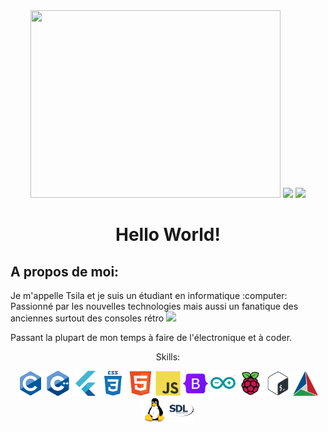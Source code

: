 <div>
  <div align="center" id="header">
    <img src="https://media.giphy.com/media/mFDWuDppjQJjite6FS/giphy.gif" height="300" width="400" />
    <img src="https://media.giphy.com/media/l4Ki0CcXbciFPoC2s/giphy.gif" height="300"/>
    <img src="https://media.giphy.com/media/3o7WTB4o4D0O9IQVQ4/giphy.gif" height="300"/>
    <h1>Hello World!</h1>
  </div>
  <div>
    <h2>A propos de moi:</h2>
    <p>Je m'appelle Tsila et je suis un étudiant en informatique :computer: Passionné par les nouvelles technologies mais aussi un fanatique des anciennes surtout des consoles rétro <img src="https://media.giphy.com/media/X0YaOnH9knblm/giphy.gif"  width="20" /></p>
    <p>Passant la plupart de mon temps à faire de l'électronique et à coder.</p>
  </div>
  <div align="center">
    <p>Skills:</p>
    <img src="https://github.com/devicons/devicon/blob/master/icons/c/c-original.svg" titile="c" width="40" heigth="40"/>
    <img src="https://github.com/devicons/devicon/blob/master/icons/cplusplus/cplusplus-original.svg" titile="cplusplus" width="40" heigth="40"/>
    <img src="https://github.com/devicons/devicon/blob/master/icons/flutter/flutter-original.svg" title="Flutter" alt="Flutter" width="40" height="40"/>
    <img src="https://github.com/devicons/devicon/blob/master/icons/css3/css3-plain-wordmark.svg"  title="CSS3" alt="CSS" width="40" height="40"/>
    <img src="https://github.com/devicons/devicon/blob/master/icons/html5/html5-original.svg" title="HTML5" alt="HTML" width="40" height="40"/>
    <img src="https://github.com/devicons/devicon/blob/master/icons/javascript/javascript-original.svg" title="JavaScript" alt="JavaScript" width="40" height="40"/>  
    <img src="https://github.com/devicons/devicon/blob/master/icons/bootstrap/bootstrap-original.svg" title="Bootstrap" alt="Bootstrap" width="40" heigth="40"/>
    <img src="https://github.com/devicons/devicon/blob/master/icons/arduino/arduino-original.svg" titile="Arduino" alt="Arduino" width="40" height="40"/>
    <img src="https://github.com/devicons/devicon/blob/master/icons/raspberrypi/raspberrypi-original.svg" title="RaspberryPi" alt="RaspberryPi" width="40" height="40"/>
    <img src="https://github.com/devicons/devicon/blob/master/icons/bash/bash-plain.svg" title="Bash" alt="Bash" width="40" heigth="40"/>
    <img src="https://github.com/devicons/devicon/blob/master/icons/cmake/cmake-original.svg" title="Cmake" alt="Cmake" width="40" heigth="40"/>
    <img src="https://github.com/devicons/devicon/blob/master/icons/linux/linux-original.svg" title="Linux" alt="Linux" width="40" heigth="40"/>
    <img src="https://github.com/devicons/devicon/blob/master/icons/sdl/sdl-original.svg" title="SDL" alt="SDL" width="40" heigth="40"/>
  </div>
</div>
